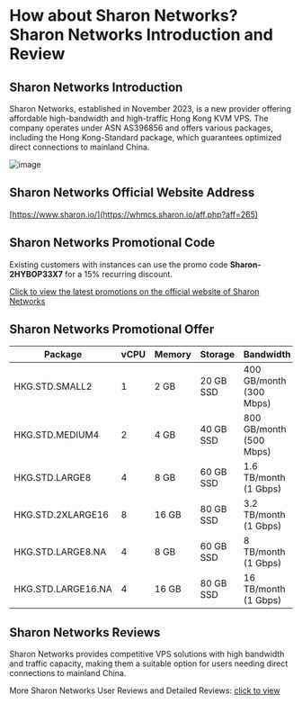 # How about Sharon Networks? Sharon Networks Introduction and Review

## Sharon Networks Introduction
Sharon Networks, established in November 2023, is a new provider offering affordable high-bandwidth and high-traffic Hong Kong KVM VPS. The company operates under ASN AS396856 and offers various packages, including the Hong Kong-Standard package, which guarantees optimized direct connections to mainland China.

![image](https://github.com/db9281821/Sharon/assets/169744276/140b8c98-4687-4b4b-b90c-721a6e156e1f)

## Sharon Networks Official Website Address
[https://www.sharon.io/](https://whmcs.sharon.io/aff.php?aff=265)

## Sharon Networks Promotional Code
Existing customers with instances can use the promo code **Sharon-2HYBOP33X7** for a 15% recurring discount.

[Click to view the latest promotions on the official website of Sharon Networks](https://whmcs.sharon.io/aff.php?aff=265)

## Sharon Networks Promotional Offer

| Package | vCPU | Memory | Storage | Bandwidth | IPv4 | Price | Link |
|---------|------|--------|---------|-----------|------|-------|------|
| HKG.STD.SMALL2 | 1 | 2 GB | 20 GB SSD | 400 GB/month (300 Mbps) | 1 | $14/month | [Purchase](https://whmcs.sharon.io/aff.php?aff=265&pid=40) |
| HKG.STD.MEDIUM4 | 2 | 4 GB | 40 GB SSD | 800 GB/month (500 Mbps) | 1 | $28/month | [Purchase](https://whmcs.sharon.io/aff.php?aff=265&pid=41) |
| HKG.STD.LARGE8 | 4 | 8 GB | 60 GB SSD | 1.6 TB/month (1 Gbps) | 1 | $56/month | [Purchase](https://whmcs.sharon.io/aff.php?aff=265&pid=42) |
| HKG.STD.2XLARGE16 | 8 | 16 GB | 80 GB SSD | 3.2 TB/month (1 Gbps) | 1 | $100/month | [Purchase](https://whmcs.sharon.io/aff.php?aff=265&pid=43) |
| HKG.STD.LARGE8.NA | 4 | 8 GB | 60 GB SSD | 8 TB/month (1 Gbps) | 1 | $200/month | [Purchase](https://whmcs.sharon.io/aff.php?aff=265&pid=44) |
| HKG.STD.LARGE16.NA | 4 | 16 GB | 80 GB SSD | 16 TB/month (1 Gbps) | 1 | $400/month | [Purchase](https://whmcs.sharon.io/aff.php?aff=265&pid=45) |

## Sharon Networks Reviews
Sharon Networks provides competitive VPS solutions with high bandwidth and traffic capacity, making them a suitable option for users needing direct connections to mainland China.

More Sharon Networks User Reviews and Detailed Reviews: [click to view](https://whmcs.sharon.io/aff.php?aff=265)
